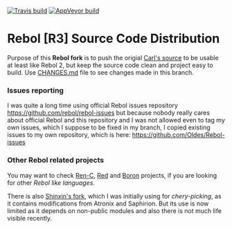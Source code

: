 [![Travis build](https://travis-ci.org/Oldes/Rebol3.svg?branch=master)](https://travis-ci.org/Oldes/Rebol3)
[![AppVeyor build](https://ci.appveyor.com/api/projects/status/70wh8i8o61d6hipu?svg=true)](https://ci.appveyor.com/project/Oldes/r3)

# Rebol [R3] Source Code Distribution

Purpose of this **Rebol fork** is to push the origial [Carl's source](https://github.com/rebol/rebol) to be usable at least like Rebol 2,
but keep the source code clean and project easy to build. Use [CHANGES.md](https://github.com/Oldes/Rebol3/blob/master/CHANGES.md) file to see changes made in this branch.

### Issues reporting

I was quite a long time using official Rebol issues repository https://github.com/rebol/rebol-issues
but because nobody really cares about official Rebol and this repository and I was not allowed even to tag my own issues, which I suppose to be fixed in my branch, I copied existing issues to my own repository, which is here: https://github.com/Oldes/Rebol-issues

### Other Rebol related projects

You may want to check [Ren-C](https://github.com/metaeducation/ren-c), [Red](https://github.com/red/red) and [Boron](http://urlan.sourceforge.net/boron/) projects,
if you are looking for other _Rebol like languages_.

There is also [Shinxin's fork](https://github.com/zsx/r3), which I was initially using for _chery-picking_,
as it contains modifications from Atronix and Saphirion. But its use is now limited as it depends on non-public modules and also there is not much life visible recently.
